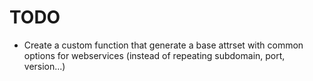 # TODO

- Create a custom function that generate a base attrset with common options for webservices (instead of repeating subdomain, port, version...)